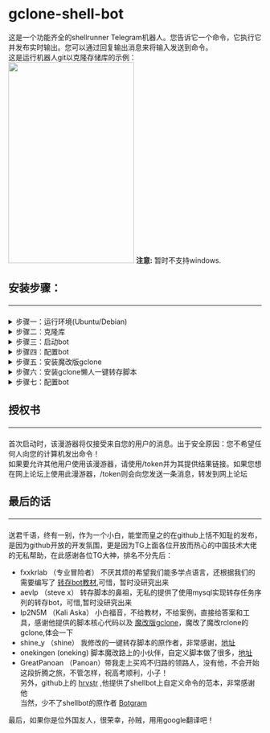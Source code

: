 # gclone-shell-bot
这是一个功能齐全的shellrunner Telegram机器人。您告诉它一个命令，它执行它并发布实时输出。您可以通过回复输出消息来将输入发送到命令。<br>
这是运行机器人git以克隆存储库的示例：
<img src="https://raw.githubusercontent.com/cgkings/gclone_shell_bot/master/images/chat.jpg" height="400px" width="250px">
**注意:** 暂时不支持windows.

## 安装步骤：<hr />
<details>
<summary>步骤一：运行环境(Ubuntu/Debian)</summary>
1.确保自己安装了python3.6 +，依次运行以下命令，因为我也不知道shellbot到底需要哪些，所以把我装的全部告诉你，注意错误提示：<br>

```
pip3 install pipenv

pip3 install delegator.py

pip3 install python-telegram-bot

pip3 install pysocks

```

2.安装[node-pty依赖项](https://github.com/Microsoft/node-pty#dependencies).

```
sudo apt install -y make python build-essential
```

</details>
<details>
<summary>步骤二：克隆库</summary>

```
git clone https://github.com/botgram/shell-bot.git && cd shell-bot
npm install
```

</details>
<details>
<summary>步骤三：启动bot</summary>

```
node server
```

</details>
<details>
<summary>步骤四：配置bot</summary>

1.获取Telegram bot的token和用户id

* 使用Telegram的botfather建立一个属于你的bot，获取bot token

* 使用用户id获取bot，获取你自己的用户ID

复制以上信息备用

2.第一次运行它时，它将询问您一些问题并自动创建配置文件：config.json。您也可以手动编写，请参见config.example.json。<br>
启动后，它将在启动Bot ready.并运行时显示一条消息。为了方便起见，您可能需要与BotFather交谈并将命令列表设置为的内容commands.txt。

</details>
<details>
<summary>步骤五：安装魔改版gclone</summary>

[魔改版gclone](https://github.com/mawaya/rclone) 

这位大佬，是个有技术的懒人，小白的福音啊，用他的gclone可以简化sa切换日志内容，其他还有很多功能，自己去瞻仰下吧

当然如果你能忍受纷繁而无意义的sa切换日志，此步骤可以省略，如果过几天我对应性修改了懒人一键脚本的ID提取，那么这步就不能省略

</details>
<details>
<summary>步骤六：安装gclone懒人一键转存脚本</summary>

```
sh -c "$(curl -fsSL https://raw.githubusercontent.com/cgkings/gclone_shell_bot/master/installbot.sh)"
```

[脚本配置教程](https://github.com/cgkings/gclone-assistant) 

当你熟悉以后应该可以根据自己的需要修改脚本了，有问题TG找 onekingen，他在这个脚本的自定义道路上已经越走越（歪）远了，冉冉升起的小白大神

</details>
<details>
<summary>步骤七：配置bot</summary>

其实如果你能忍受，每次向bot输入/gd的话，这步可以省略<br>
如果你跟我一样懒，请往下看<br>
如果你比我还懒，别看教程了，打开代码，试着修改一下，你能实现更多你自己想要的功能，这里给大家介绍一位不愿透漏姓名的大神fxxkrlab的 [转存bot教材](https://github.com/fxxkrlab/iCopy) ，你研究透了，就该我膜拜你了 <br>
 ok,说了这么多，其实是因为这一步很短，google或者百度bot自定义命令或者自定义命令按钮，你就可以实现在bot上点"/"弹出/gd,点它启动一键转存脚本，或者是点一下bot按钮就启动，说的不具体是因为我也不太懂，非常期待你的bot按钮拉取消息

</details>

## 授权书<hr />
首次启动时，该漫游器将仅接受来自您的用户的消息。出于安全原因：您不希望任何人向您的计算机发出命令！<br>
如果要允许其他用户使用该漫游器，请使用/token并为其提供结果链接。如果您想在网上论坛上使用此漫游器，/token则会向您发送一条消息，转发到网上论坛<br> 

## 最后的话<hr />
送君千语，终有一别，作为一个小白，能堂而皇之的在github上恬不知耻的发布，是因为github开放的开发氛围，更是因为TG上面各位开放而热心的中国技术大佬的无私帮助，在此感谢各位TG大神，排名不分先后：<br>
* fxxkrlab （专业冒险者） 不厌其烦的希望我们能多学点语言，还根据我们的需要编写了 [转存bot教材](https://github.com/fxxkrlab/iCopy),可惜，暂时没研究出来<br>
* aevlp （steve x） 转存脚本的鼻祖，无私的提供了使用mysql实现转存任务序列的转存bot，可惜,暂时没研究出来<br>
* Ip2N5M （Kali Aska） 小白福音，不给教材，不给案例，直接给答案和工具，感谢他提供的脚本核心代码以及 [魔改版gclone](https://github.com/mawaya/rclone)，魔改了魔改rclone的gclone,体会一下 <br>
* shine_y （shine） 我修改的一键转存脚本的原作者，非常感谢，[地址](https://github.com/vcfe/gd) <br>
* onekingen (oneking) 脚本魔改路上的小伙伴，自定义脚本做了很多，[地址](https://github.com/vitaminx/gclone-assistant) <br>
* GreatPanoan （Panoan）带我走上买鸡不归路的领路人，没有他，不会开始这段折腾之旅，不管怎样，祝高考顺利，小子！<br>
另外，github上的 [hrvstr](https://github.com/) ,他提供了shellbot上自定义命令的范本，非常感谢他 <br>
当然，少不了shellbot的原作者 [Botgram](https://botgram.js.org)  <br>

最后，如果你是位外国友人，很荣幸，孙贼，用用google翻译吧！
